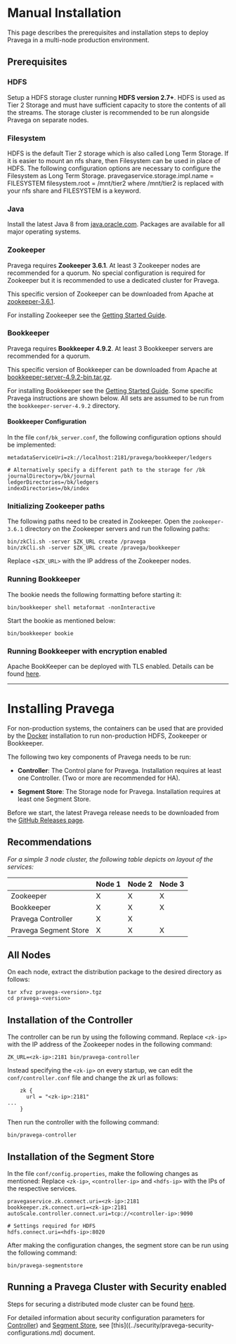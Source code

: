 <!--
Copyright (c) Dell Inc., or its subsidiaries. All Rights Reserved.

Licensed under the Apache License, Version 2.0 (the "License");
you may not use this file except in compliance with the License.
You may obtain a copy of the License at

    http://www.apache.org/licenses/LICENSE-2.0
-->
# Manual Installation

This page describes the prerequisites and installation steps to deploy Pravega in a multi-node production environment.

## Prerequisites

### HDFS

Setup a HDFS storage cluster running **HDFS version 2.7+**. HDFS is used as Tier 2 Storage and must have
sufficient capacity to store the contents of all the streams. The storage cluster is recommended to be run
alongside Pravega on separate nodes.

### Filesystem

HDFS is the default Tier 2 storage which is also called Long Term Storage. If it is easier to mount an nfs share, then Filesystem can be used in place of HDFS. The following configuration options are necessary to configure the Filesystem as Long Term Storage.
pravegaservice.storage.impl.name = FILESYSTEM
filesystem.root = /mnt/tier2
where /mnt/tier2 is replaced with your nfs share and FILESYSTEM is a keyword.

### Java

Install the latest Java 8 from [java.oracle.com](http://java.oracle.com). Packages are available
for all major operating systems.

### Zookeeper

Pravega requires **Zookeeper 3.6.1**. At least 3 Zookeeper nodes are recommended for a quorum. No special configuration is required for Zookeeper but it is recommended to use a dedicated cluster for Pravega.

This specific version of Zookeeper can be downloaded from Apache at [zookeeper-3.6.1](https://archive.apache.org/dist/zookeeper/zookeeper-3.6.1/apache-zookeeper-3.6.1.tar.gz).

For installing Zookeeper see the [Getting Started Guide](http://zookeeper.apache.org/doc/r3.6.1/zookeeperStarted.html).

### Bookkeeper

Pravega requires **Bookkeeper 4.9.2**. At least 3 Bookkeeper servers are recommended for a quorum.

This specific version of Bookkeeper can be downloaded from Apache at [bookkeeper-server-4.9.2-bin.tar.gz](https://archive.apache.org/dist/bookkeeper/bookkeeper-4.9.2/bookkeeper-server-4.9.2-bin.tar.gz).

For installing Bookkeeper see the [Getting Started Guide](http://bookkeeper.apache.org/docs/4.9.2/getting-started).
Some specific Pravega instructions are shown below. All sets are assumed to be run from the `bookkeeper-server-4.9.2` directory.

#### Bookkeeper Configuration

In the file `conf/bk_server.conf`, the following configuration options should be implemented:

```
metadataServiceUri=zk://localhost:2181/pravega/bookkeeper/ledgers

# Alternatively specify a different path to the storage for /bk
journalDirectory=/bk/journal
ledgerDirectories=/bk/ledgers
indexDirectories=/bk/index
```

### Initializing Zookeeper paths

The following paths need to be created in Zookeeper. Open the `zookeeper-3.6.1` directory on the Zookeeper servers and run the following paths:

```
bin/zkCli.sh -server $ZK_URL create /pravega
bin/zkCli.sh -server $ZK_URL create /pravega/bookkeeper
```
Replace `<$ZK_URL>` with the IP address of the Zookeeper nodes.

### Running Bookkeeper

The bookie needs the following formatting before starting it:

```
bin/bookkeeper shell metaformat -nonInteractive
```

Start the bookie as mentioned below:

```
bin/bookkeeper bookie
```
### Running Bookkeeper with encryption enabled
Apache BookKeeper can be deployed with TLS enabled. Details can be found [here](https://bookkeeper.apache.org/docs/latest/security/tls/).

---
# Installing Pravega

For non-production systems, the containers can be used that are provided by the [Docker](docker-swarm.md) installation to run non-production HDFS, Zookeeper or Bookkeeper.

The following two key components of Pravega needs to be run:

- **Controller**: The Control plane for Pravega. Installation requires at least one Controller. \(Two or more are recommended for HA\).

- **Segment Store**: The Storage node for Pravega. Installation requires at least one Segment Store.

Before we start, the latest Pravega release needs to be downloaded from the [GitHub Releases page](https://github.com/pravega/pravega/releases).

## Recommendations

_For a simple 3 node cluster, the following table depicts on layout of the services:_

|                       | Node 1 | Node 2 | Node 3 |
| --------------------- | ------ | ------ | ------ |
| Zookeeper             | X      | X      | X      |
| Bookkeeper            | X      | X      | X      |
| Pravega Controller    | X      | X      |        |
| Pravega Segment Store | X      | X      | X      |

## All Nodes

On each node, extract the distribution package to the desired directory as follows:

```
tar xfvz pravega-<version>.tgz
cd pravega-<version>
```

## Installation of the Controller

The controller can be run by using the following command. Replace `<zk-ip>` with the IP address of the Zookeeper nodes in the following command:

```
ZK_URL=<zk-ip>:2181 bin/pravega-controller
```

Instead specifying the `<zk-ip>` on every startup, we can edit the `conf/controller.conf` file and change the zk url as follows:

```
    zk {
      url = "<zk-ip>:2181"
...
    }
```

Then run the controller with the following command:

```
bin/pravega-controller
```

## Installation of the Segment Store

In the file `conf/config.properties`, make the following changes as mentioned:
Replace `<zk-ip>`, `<controller-ip>` and `<hdfs-ip>` with the IPs of the respective services.

```
pravegaservice.zk.connect.uri=<zk-ip>:2181
bookkeeper.zk.connect.uri=<zk-ip>:2181
autoScale.controller.connect.uri=tcp://<controller-ip>:9090

# Settings required for HDFS
hdfs.connect.uri=<hdfs-ip>:8020
```

After making the configuration changes, the segment store can be run using the following command:

```
bin/pravega-segmentstore
```
## Running a Pravega Cluster with Security enabled

Steps for securing a distributed mode cluster can be found [here](../security/securing-distributed-mode-cluster.md).

For detailed information about security configuration parameters for [Controller](../security/pravega-security-configurations.md#pravega-controller))
and [Segment Store](../security/pravega-security-configurations.md#pravega-segment-store),
see [this]((../security/pravega-security-configurations.md) document.
